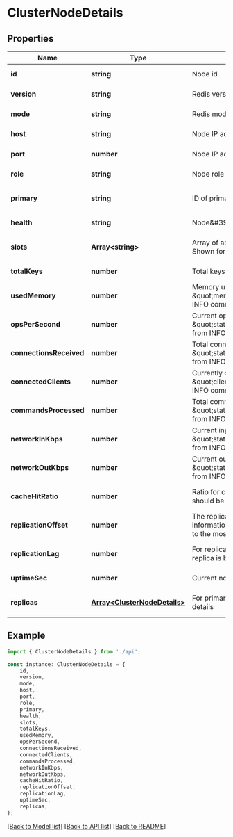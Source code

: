 # ClusterNodeDetails


## Properties

Name | Type | Description | Notes
------------ | ------------- | ------------- | -------------
**id** | **string** | Node id | [default to undefined]
**version** | **string** | Redis version | [default to undefined]
**mode** | **string** | Redis mode | [default to undefined]
**host** | **string** | Node IP address | [default to undefined]
**port** | **number** | Node IP address | [default to undefined]
**role** | **string** | Node role in cluster | [default to undefined]
**primary** | **string** | ID of primary node (for replica only) | [optional] [default to undefined]
**health** | **string** | Node\&#39;s current health status | [default to undefined]
**slots** | **Array&lt;string&gt;** | Array of assigned slots or slots ranges. Shown for primary nodes only | [optional] [default to undefined]
**totalKeys** | **number** | Total keys stored inside this node | [default to undefined]
**usedMemory** | **number** | Memory used by node. \&quot;memory.used_memory\&quot; from INFO command | [default to undefined]
**opsPerSecond** | **number** | Current operations per second. \&quot;stats.instantaneous_ops_per_sec\&quot; from INFO command | [default to undefined]
**connectionsReceived** | **number** | Total connections received by node. \&quot;stats.total_connections_received\&quot; from INFO command | [default to undefined]
**connectedClients** | **number** | Currently connected clients. \&quot;clients.connected_clients\&quot; from INFO command | [default to undefined]
**commandsProcessed** | **number** | Total commands processed by node. \&quot;stats.total_commands_processed\&quot; from INFO command | [default to undefined]
**networkInKbps** | **number** | Current input network usage in KB/s. \&quot;stats.instantaneous_input_kbps\&quot; from INFO command | [default to undefined]
**networkOutKbps** | **number** | Current output network usage in KB/s. \&quot;stats.instantaneous_output_kbps\&quot; from INFO command | [default to undefined]
**cacheHitRatio** | **number** | Ratio for cache hits and misses [0 - 1]. Ideally should be close to 1 | [optional] [default to undefined]
**replicationOffset** | **number** | The replication offset of this node. This information can be used to send commands to the most up to date replicas. | [default to undefined]
**replicationLag** | **number** | For replicas only. Determines on how much replica is behind of primary. | [optional] [default to undefined]
**uptimeSec** | **number** | Current node uptime_in_seconds | [default to undefined]
**replicas** | [**Array&lt;ClusterNodeDetails&gt;**](ClusterNodeDetails.md) | For primary nodes only. Replica node(s) details | [optional] [default to undefined]

## Example

```typescript
import { ClusterNodeDetails } from './api';

const instance: ClusterNodeDetails = {
    id,
    version,
    mode,
    host,
    port,
    role,
    primary,
    health,
    slots,
    totalKeys,
    usedMemory,
    opsPerSecond,
    connectionsReceived,
    connectedClients,
    commandsProcessed,
    networkInKbps,
    networkOutKbps,
    cacheHitRatio,
    replicationOffset,
    replicationLag,
    uptimeSec,
    replicas,
};
```

[[Back to Model list]](../README.md#documentation-for-models) [[Back to API list]](../README.md#documentation-for-api-endpoints) [[Back to README]](../README.md)
